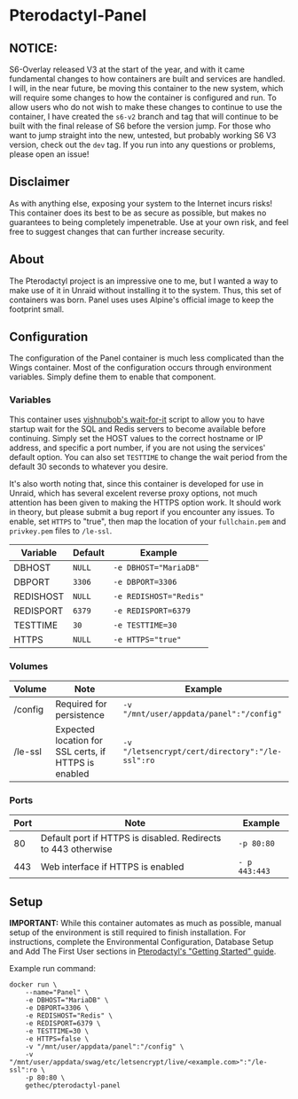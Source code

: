 # Pterodactyl-Panel #

## **NOTICE:**

S6-Overlay released V3 at the start of the year, and with it came fundamental changes to how containers are built and services are handled.  I will, in the near future, be moving this container to the new system, which will require some changes to how the container is configured and run.  To allow users who do not wish to make these changes to continue to use the container, I have created the `s6-v2` branch and tag that will continue to be built with the final release of S6 before the version jump.  For those who want to jump straight into the new, untested, but probably working S6 V3 version, check out the `dev` tag.  If you run into any questions or problems, please open an issue!

## Disclaimer ##
As with anything else, exposing your system to the Internet incurs risks!  This container does its best to be as secure as possible, but makes no guarantees to being completely impenetrable.  Use at your own risk, and feel free to suggest changes that can further increase security.

## About ##
The Pterodactyl project is an impressive one to me, but I wanted a way to make use of it in Unraid without installing it to the system.  Thus, this set of containers was born.  Panel uses uses Alpine's official image to keep the footprint small.

## Configuration ##
The configuration of the Panel container is much less complicated than the Wings container.  Most of the configuration occurs through environment variables.  Simply define them to enable that component.

### Variables ###
This container uses [vishnubob's wait-for-it](https://github.com/vishnubob/wait-for-it) script to allow you to have startup wait for the SQL and Redis servers to become available before continuing.  Simply set the HOST values to the correct hostname or IP address, and specific a port number, if you are not using the services' default option.  You can also set `TESTTIME` to change the wait period from the default 30 seconds to whatever you desire.

It's also worth noting that, since this container is developed for use in Unraid, which has several excelent reverse proxy options, not much attention has been given to making the HTTPS option work.  It should work in theory, but please submit a bug report if you encounter any issues.  To enable, set `HTTPS` to "true", then map the location of your `fullchain.pem` and `privkey.pem` files to `/le-ssl`.

| Variable | Default | Example |
|----------|---------|---------|
| DBHOST | `NULL` | `-e DBHOST="MariaDB"` |
| DBPORT | `3306` | `-e DBPORT=3306` |
| REDISHOST | `NULL` | `-e REDISHOST="Redis"` |
| REDISPORT | `6379` | `-e REDISPORT=6379` |
| TESTTIME | `30` | `-e TESTTIME=30` |
| HTTPS | `NULL` | `-e HTTPS="true"` |

### Volumes ###
| Volume | Note | Example |
|--------|------|---------|
| /config | Required for persistence | `-v "/mnt/user/appdata/panel":"/config"` |
| /le-ssl | Expected location for SSL certs, if HTTPS is enabled | `-v "/letsencrypt/cert/directory":"/le-ssl":ro` |

### Ports ###
| Port | Note | Example |
|------|------|---------|
| 80 | Default port if HTTPS is disabled.  Redirects to 443 otherwise | `-p 80:80` |
| 443 | Web interface if HTTPS is enabled | `- p 443:443` |

## Setup ##
**IMPORTANT:** While this container automates as much as possible, manual setup of the environment is still required to finish installation.  For instructions, complete the Environmental Configuration, Database Setup and Add The First User sections in [Pterodactyl's "Getting Started" guide](https://pterodactyl.io/panel/1.0/getting_started.html#environment-configuration).

Example run command:

    docker run \
        --name="Panel" \
        -e DBHOST="MariaDB" \
        -e DBPORT=3306 \
        -e REDISHOST="Redis" \
        -e REDISPORT=6379 \
        -e TESTTIME=30 \
        -e HTTPS=false \
        -v "/mnt/user/appdata/panel":"/config" \
        -v "/mnt/user/appdata/swag/etc/letsencrypt/live/<example.com>":"/le-ssl":ro \
        -p 80:80 \
        gethec/pterodactyl-panel